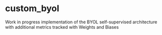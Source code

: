 # custom_byol

Work in progress implementation of the BYOL self-supervised architecture with additional metrics tracked with Weights and Biases
